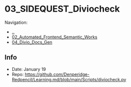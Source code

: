 # 03_SIDEQUEST_Diviocheck

Navigation:
- [..](../)
- [02_Automated_Frontend_Semantic_Works](02_Automated_Frontend_Semantic_Works.md)
- [04_Divio_Docs_Gen](04_Divio_Docs_Gen.md)

## Info
- Date: January 19
- Repo: https://github.com/Denperidge-Redpencil/Learning.md/blob/main/Scripts/diviocheck.py
